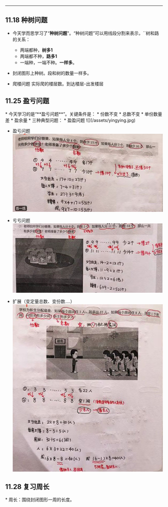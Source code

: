 
---

<h2 id="20181118"> 11.18 种树问题</h2>

* 今天学而思学习了“**种树问题**"。“种树问题”可以用线段分割来表示，\`\`树和路的关系：
  * 两端都种，**树多1**  
  * 两端都不种，**路多1**  
  * 一端种，一端不种。**一样多**。

* 封闭图形上种树。段和树的数量一样多。
* 爬楼问题 实际爬的楼层数。到达楼层-出发楼层

<h2 id="20181125"> 11.25 盈亏问题</h2>
* 今天学习的是“**盈亏问题**”。关键条件是：
 * 份数不变
 * 总数不变
 * 单份数量差
 * 盈余量
* 三种典型问题：
 * 盈盈问题
 ![](/assets/yingying.jpg)
 
 * 盈亏问题
 ![](/assets/yingkui.jpg)
 
 * 亏亏问题
![](/assets/kuikui.jpg) 

 * 扩展（变定量总数、变份数....）
![](/assets/yingkui_extend.jpg)

<h2 id="20181118">11.28 复习周长</h2>
* 周长：围绕封闭图形一周的长度。


 


